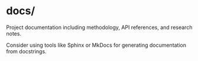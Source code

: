 # docs/

Project documentation including methodology, API references, and research notes.

Consider using tools like Sphinx or MkDocs for generating documentation from docstrings. 